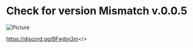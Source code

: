 # Check for version Mismatch v.0.0.5
![Picture](https://i.imgur.com/1mnTBvf.png)

<a id="CoatOfArms Discord">https://discord.gg/BFwjbn3m</>
